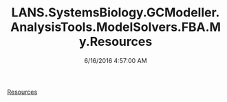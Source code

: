 ﻿---
title: LANS.SystemsBiology.GCModeller.AnalysisTools.ModelSolvers.FBA.My.Resources
date: 6/16/2016 4:57:00 AM
---

[Resources](T-LANS.SystemsBiology.GCModeller.AnalysisTools.ModelSolvers.FBA.My.Resources.Resources.html)
